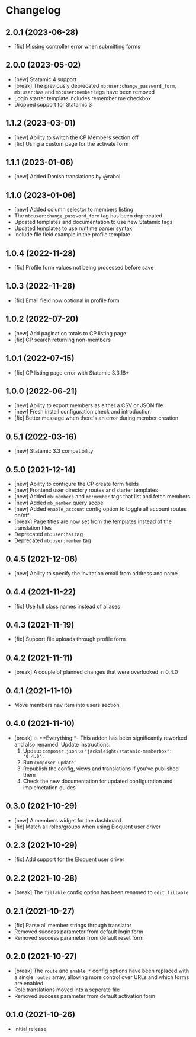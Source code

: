 # Changelog

## 2.0.1 (2023-06-28)

- [fix] Missing controller error when submitting forms

## 2.0.0 (2023-05-02)

- [new] Statamic 4 support
- [break] The previously deprecated `mb:user:change_password_form`, `mb:user:has` and `mb:user:member` tags have been removed
- Login starter template includes remember me checkbox
- Dropped support for Statamic 3

## 1.1.2 (2023-03-01)

- [new] Ability to switch the CP Members section off
- [fix] Using a custom page for the activate form

## 1.1.1 (2023-01-06)

- [new] Added Danish translations by @rabol

## 1.1.0 (2023-01-06)

- [new] Added column selector to members listing
- The `mb:user:change_password_form` tag has been deprecated
- Updated templates and documentation to use new Statamic tags
- Updated templates to use runtime parser syntax
- Include file field example in the profile template

## 1.0.4 (2022-11-28)

- [fix] Profile form values not being processed before save

## 1.0.3 (2022-11-28)

- [fix] Email field now optional in profile form

## 1.0.2 (2022-07-20)

- [new] Add pagination totals to CP listing page
- [fix] CP search returning non-members

## 1.0.1 (2022-07-15)

- [fix] CP listing page error with Statamic 3.3.18+

## 1.0.0 (2022-06-21)

- [new] Ability to export members as either a CSV or JSON file
- [new] Fresh install configuration check and introduction
- [fix] Better message when there's an error during member creation

## 0.5.1 (2022-03-16)

- [new] Statamic 3.3 compatibility

## 0.5.0 (2021-12-14)

- [new] Ability to configure the CP create form fields
- [new] Frontend user directory routes and starter templates
- [new] Added `mb:members` and `mb:member` tags that list and fetch members
- [new] Added `mb_member` query scope
- [new] Added `enable_account` config option to toggle all account routes on/off
- [break] Page titles are now set from the templates instead of the translation files
- Deprecated `mb:user:has` tag
- Deprecated `mb:user:member` tag

## 0.4.5 (2021-12-06)

- [new] Ability to specify the invitation email from address and name

## 0.4.4 (2021-11-22)

- [fix] Use full class names instead of aliases

## 0.4.3 (2021-11-19)

- [fix] Support file uploads through profile form

## 0.4.2 (2021-11-11)

- [break] A couple of planned changes that were overlooked in 0.4.0

## 0.4.1 (2021-11-10)

- Move members nav item into users section

## 0.4.0 (2021-11-10)

- [break] 💥 **Everything:*- This addon has been significantly reworked and also renamed. Update instructions:
    1. Update `composer.json` to `"jacksleight/statamic-memberbox": "0.4.0",`
    2. Run `composer update`
    3. Republish the config, views and translations if you've published them
    4. Check the new documentation for updated configuration and implemetation guides

## 0.3.0 (2021-10-29)

- [new] A members widget for the dashboard
- [fix] Match all roles/groups when using Eloquent user driver

## 0.2.3 (2021-10-29)

- [fix] Add support for the Eloquent user driver

## 0.2.2 (2021-10-28)

- [break] The `fillable` config option has been renamed to `edit_fillable` 

## 0.2.1 (2021-10-27)

- [fix] Parse all member strings through translator
- Removed success parameter from default login form 
- Removed success parameter from default reset form 

## 0.2.0 (2021-10-27)

- [break] The `route` and `enable_*` config options have been replaced with a single `routes` array, allowing more control over URLs and which forms are enabled
- Role translations moved into a seperate file
- Removed success parameter from default activation form 

## 0.1.0 (2021-10-26)

- Initial release
